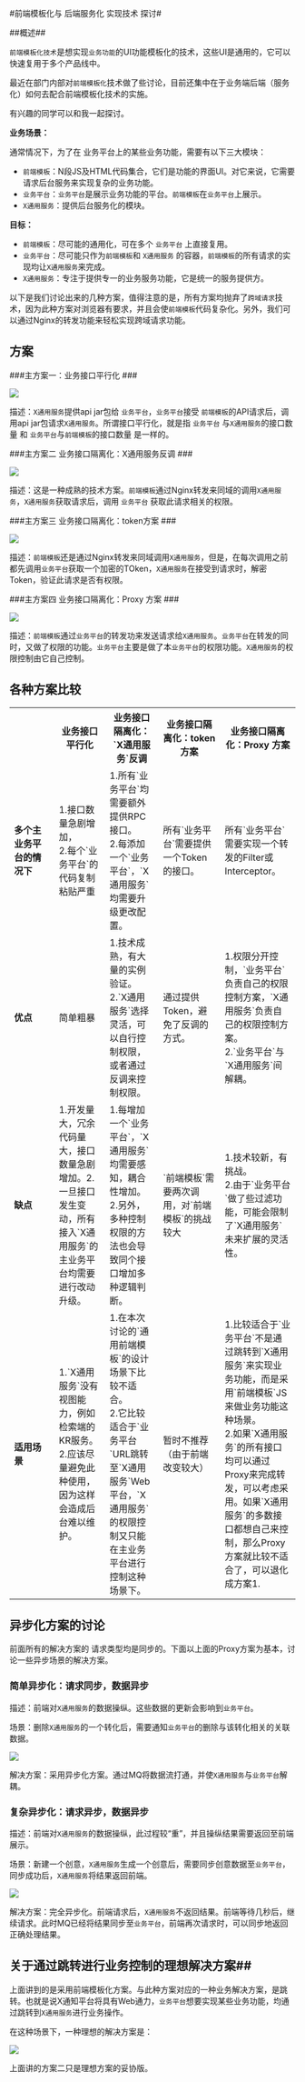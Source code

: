 
#前端模板化与 后端服务化 实现技术 探讨#

##概述##

`前端模板化技术`是想实现`业务功能`的UI功能模板化的技术，这些UI是通用的，它可以快速复用于多个产品线中。

最近在部门内部对`前端模板化`技术做了些讨论，目前还集中在于业务端后端（服务化）如何去配合前端模板化技术的实施。

有兴趣的同学可以和我一起探讨。

**业务场景：**

通常情况下，为了在 业务平台上的某些业务功能，需要有以下三大模块：

- `前端模板`：N段JS及HTML代码集合，它们是功能的界面UI。对它来说，它需要请求后台服务来实现复杂的业务功能。
- `业务平台`：`业务平台`是展示业务功能的平台。`前端模板`在`业务平台`上展示。
- `X通用服务`：提供后台服务化的模块。

**目标：**

- `前端模板`：尽可能的通用化，可在多个 `业务平台` 上直接复用。
- `业务平台`：尽可能只作为`前端模板`和 `X通用服务` 的容器，`前端模板`的所有请求的实现均让`X通用服务`来完成。
- `X通用服务`：专注于提供专一的业务服务功能，它是统一的服务提供方。

以下是我们讨论出来的几种方案，值得注意的是，所有方案均抛弃了`跨域请求`技术，因为此种方案对浏览器有要求，并且会使`前端模板`代码复杂化。另外，我们可以通过Nginx的转发功能来轻松实现跨域请求功能。

## 方案 ##

###主方案一：业务接口平行化 ###

![](http://ww2.sinaimg.cn/bmiddle/60c9620fgw1ej42rnis6nj20gu09q3yu.jpg)

描述：`X通用服务`提供api jar包给 `业务平台`，`业务平台`接受 `前端模板`的API请求后，调用api jar包请求`X通用服务`。所谓接口平行化，就是指 `业务平台` 与`X通用服务`的接口数量 和 `业务平台`与`前端模板`的接口数量 是一样的。

###主方案二 业务接口隔离化：X通用服务反调 ###

![](http://ww3.sinaimg.cn/bmiddle/60c9620fgw1ej431a8sf8j20gp09j0t6.jpg)

描述：这是一种成熟的技术方案。`前端模板`通过Nginx转发来同域的调用`X通用服务`，`X通用服务`获取请求后，调用 `业务平台` 获取此请求相关的权限。

###主方案三 业务接口隔离化：token方案 ###

![](http://ww4.sinaimg.cn/bmiddle/60c9620fgw1ej431ynhl6j20gp09j3yy.jpg)

描述：`前端模板`还是通过Nginx转发来同域调用`X通用服务`，但是，在每次调用之前都先调用`业务平台`获取一个加密的TOken，`X通用服务`在接受到请求时，解密Token，验证此请求是否有权限。

###主方案四 业务接口隔离化：Proxy 方案 ###

![](http://ww4.sinaimg.cn/bmiddle/60c9620fgw1ej432u2jiqj20mr048aad.jpg)

描述：`前端模板`通过`业务平台`的转发功来发送请求给`X通用服务`。`业务平台`在转发的同时，又做了权限的功能。`业务平台`主要是做了本`业务平台`的权限功能。`X通用服务`的权限控制由它自己控制。

## 各种方案比较 ##

<table border="0" cellspacing="0" cellpadding="0">
  	<tr>
	    <th></th>
	    <th>业务接口平行化</th>
		<th>业务接口隔离化：`X通用服务`反调</th>
		<th>业务接口隔离化：token方案</th>
		<th>业务接口隔离化：Proxy 方案</th>
	</tr>
	<tr>
		<td width="150px"><b>多个主业务平台的情况下</b></td>
		<td width="150px">1.接口数量急剧增加，<br/> 2.每个`业务平台`的代码复制粘贴严重</td>
		<td width="150px">1.所有`业务平台`均需要额外提供RPC接口。<br/> 2.每添加一个`业务平台`，`X通用服务`均需要升级更改配置。</td>
		<td width="150px">所有`业务平台`需要提供一个Token的接口。</td>
		<td width="150px">所有`业务平台`需要实现一个转发的Filter或Interceptor。</td>
	</tr>
	<tr>
		<td width="150px"><b>优点</b></td>
		<td width="150px">简单粗暴</td>
		<td width="150px">1.技术成熟，有大量的实例验证。<br/>2.`X通用服务`选择灵活，可以自行控制权限，或者通过反调来控制权限。</td>
		<td width="150px">通过提供Token，避免了反调的方式。</td>
		<td width="150px">1.权限分开控制，`业务平台`负责自己的权限控制方案，`X通用服务`负责自己的权限控制方案。<br/>2.`业务平台`与`X通用服务`间解耦。</td>
	</tr>
	<tr>
		<td width="150px"><b>缺点</b></td>
		<td width="150px">1.开发量大，冗余代码量大，接口数量急剧增加。2.一旦接口发生变动，所有接入`X通用服务`的主业务平台均需要进行改动升级。<br/></td>
		<td width="150px">1.每增加一个`业务平台`，`X通用服务`均需要感知，耦合性增加。<br/>2.另外，多种控制权限的方法也会导致同个接口增加多种逻辑判断。</td>
		<td width="150px">`前端模板`需要两次调用，对`前端模板`的挑战较大</td>
		<td width="150px">1.技术较新，有挑战。<br/>2.由于`业务平台`做了些过滤功能，可能会限制了`X通用服务`未来扩展的灵活性。</td>
	</tr>
	<tr>
		<td width="150px"><b>适用场景</b></td>
		<td width="150px">1.`X通用服务`没有视图能力，例如检索端的KR服务。<br/>2.应该尽量避免此种使用，因为这样会造成后台难以维护。</td>
		<td width="150px">1.在本次讨论的`通用前端模板`的设计场景下比较不适合。<br/>2.它比较适合于`业务平台`URL跳转至`X通用服务`Web平台，`X通用服务`的权限控制又只能在主业务平台进行控制这种场景下。</td>
		<td width="150px">暂时不推荐（由于前端改变较大）</td>
		<td width="150px">1.比较适合于`业务平台`不是通过跳转到`X通用服务`来实现业务功能，而是采用`前端模板`JS来做业务功能这种场景。<br/>2.如果`X通用服务`的所有接口均可以通过Proxy来完成转发，可以考虑采用。如果`X通用服务`的多数接口都想自己来控制，那么Proxy方案就比较不适合了，可以退化成方案1.</td>
	</tr>
</table>

## 异步化方案的讨论 ##

前面所有的解决方案的 请求类型均是同步的。下面以上面的Proxy方案为基本，讨论一些异步场景的解决方案。

### 简单异步化：请求同步，数据异步 ###

描述：前端对`X通用服务`的数据操纵。这些数据的更新会影响到`业务平台`。

场景：删除`X通用服务`的一个转化后，需要通知`业务平台`的删除与该转化相关的关联数据。

![](http://ww2.sinaimg.cn/bmiddle/60c9620fgw1ej437hgn5ij20mr0gk757.jpg)

解决方案：采用异步化方案。通过MQ将数据流打通，并使`X通用服务`与`业务平台`解耦。

### 复杂异步化：请求异步，数据异步  ###

描述：前端对`X通用服务`的数据操纵，此过程较“重”，并且操纵结果需要返回至前端展示。

场景：新建一个创意，`X通用服务`生成一个创意后，需要同步创意数据至`业务平台`，同步成功后，`X通用服务`将结果返回前端。

![](http://ww4.sinaimg.cn/bmiddle/60c9620fgw1eidesa6s4fj20mr0gk0to.jpg)

解决方案：完全异步化。前端请求后，`X通用服务`不返回结果。前端等待几秒后，继续请求。此时MQ已经将结果同步至`业务平台`，前端再次请求时，可以同步地返回正确处理结果。

## 关于通过跳转进行业务控制的理想解决方案##

上面讲到的是采用前端模板化方案。与此种方案对应的一种业务解决方案，是跳转。也就是说X通知平台将具有Web通力，`业务平台`想要实现某些业务功能，均通过跳转到`X通用服务`进行业务操作。

在这种场景下，一种理想的解决方案是：

![](http://ww2.sinaimg.cn/bmiddle/60c9620fgw1ej4389zl8dj20oe0mnjsl.jpg)

上面讲的方案二只是理想方案的妥协版。
